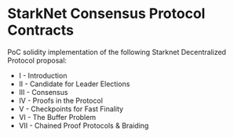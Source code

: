 # StarkNet Consensus Protocol Contracts

PoC solidity implementation of the following Starknet Decentralized Protocol proposal:
- I - Introduction
- II - Candidate for Leader Elections
- III - Consensus
- IV - Proofs in the Protocol
- V - Checkpoints for Fast Finality
- VI - The Buffer Problem
- VII - Chained Proof Protocols & Braiding
